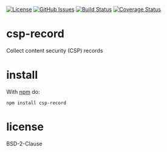 [![License](https://img.shields.io/badge/License-BSD%203--Clause-blue.svg)](https://spdx.org/licenses/0BSD.html)
[![GitHub Issues](https://img.shields.io/github/issues/arlac77/csp-record.svg?style=flat-square)](https://github.com/arlac77/csp-record/issues)
[![Build Status](https://img.shields.io/endpoint.svg?url=https%3A%2F%2Factions-badge.atrox.dev%2Farlac77%2Fcsp-record%2Fbadge\&style=flat)](https://actions-badge.atrox.dev/arlac77/csp-record/goto)
[![Coverage Status](https://coveralls.io/repos/arlac77/csp-record/badge.svg)](https://coveralls.io/github/arlac77/csp-record)

# csp-record

Collect content security (CSP) records

# install

With [npm](http://npmjs.org) do:

```shell
npm install csp-record
```

# license

BSD-2-Clause
